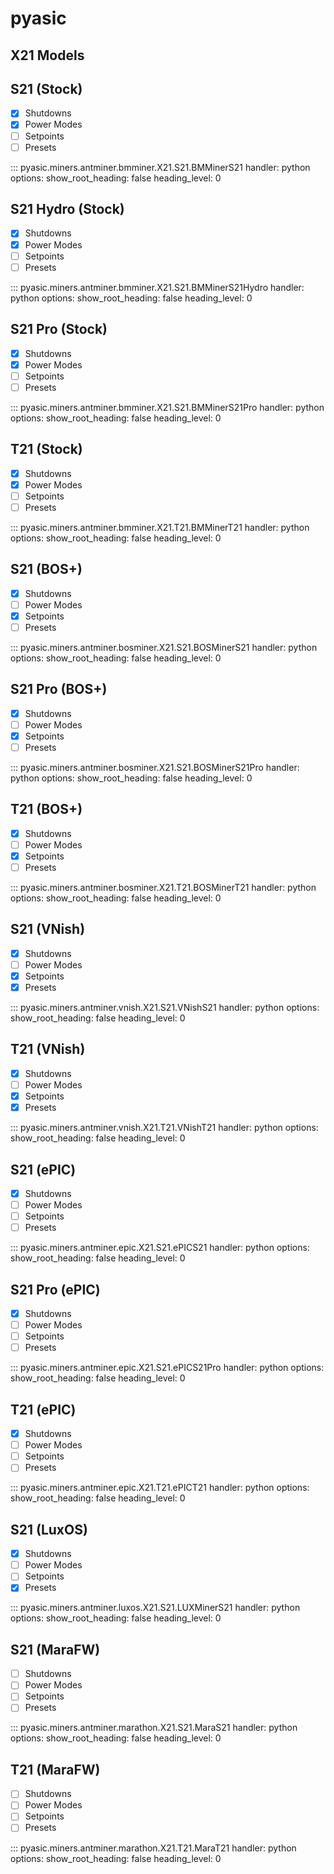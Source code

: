 # pyasic
## X21 Models

## S21 (Stock)

- [x] Shutdowns
- [x] Power Modes
- [ ] Setpoints
- [ ] Presets

::: pyasic.miners.antminer.bmminer.X21.S21.BMMinerS21
    handler: python
    options:
        show_root_heading: false
        heading_level: 0

## S21 Hydro (Stock)

- [x] Shutdowns
- [x] Power Modes
- [ ] Setpoints
- [ ] Presets

::: pyasic.miners.antminer.bmminer.X21.S21.BMMinerS21Hydro
    handler: python
    options:
        show_root_heading: false
        heading_level: 0

## S21 Pro (Stock)

- [x] Shutdowns
- [x] Power Modes
- [ ] Setpoints
- [ ] Presets

::: pyasic.miners.antminer.bmminer.X21.S21.BMMinerS21Pro
    handler: python
    options:
        show_root_heading: false
        heading_level: 0

## T21 (Stock)

- [x] Shutdowns
- [x] Power Modes
- [ ] Setpoints
- [ ] Presets

::: pyasic.miners.antminer.bmminer.X21.T21.BMMinerT21
    handler: python
    options:
        show_root_heading: false
        heading_level: 0

## S21 (BOS+)

- [x] Shutdowns
- [ ] Power Modes
- [x] Setpoints
- [ ] Presets

::: pyasic.miners.antminer.bosminer.X21.S21.BOSMinerS21
    handler: python
    options:
        show_root_heading: false
        heading_level: 0

## S21 Pro (BOS+)

- [x] Shutdowns
- [ ] Power Modes
- [x] Setpoints
- [ ] Presets

::: pyasic.miners.antminer.bosminer.X21.S21.BOSMinerS21Pro
    handler: python
    options:
        show_root_heading: false
        heading_level: 0

## T21 (BOS+)

- [x] Shutdowns
- [ ] Power Modes
- [x] Setpoints
- [ ] Presets

::: pyasic.miners.antminer.bosminer.X21.T21.BOSMinerT21
    handler: python
    options:
        show_root_heading: false
        heading_level: 0

## S21 (VNish)

- [x] Shutdowns
- [ ] Power Modes
- [x] Setpoints
- [x] Presets

::: pyasic.miners.antminer.vnish.X21.S21.VNishS21
    handler: python
    options:
        show_root_heading: false
        heading_level: 0

## T21 (VNish)

- [x] Shutdowns
- [ ] Power Modes
- [x] Setpoints
- [x] Presets

::: pyasic.miners.antminer.vnish.X21.T21.VNishT21
    handler: python
    options:
        show_root_heading: false
        heading_level: 0

## S21 (ePIC)

- [x] Shutdowns
- [ ] Power Modes
- [ ] Setpoints
- [ ] Presets

::: pyasic.miners.antminer.epic.X21.S21.ePICS21
    handler: python
    options:
        show_root_heading: false
        heading_level: 0

## S21 Pro (ePIC)

- [x] Shutdowns
- [ ] Power Modes
- [ ] Setpoints
- [ ] Presets

::: pyasic.miners.antminer.epic.X21.S21.ePICS21Pro
    handler: python
    options:
        show_root_heading: false
        heading_level: 0

## T21 (ePIC)

- [x] Shutdowns
- [ ] Power Modes
- [ ] Setpoints
- [ ] Presets

::: pyasic.miners.antminer.epic.X21.T21.ePICT21
    handler: python
    options:
        show_root_heading: false
        heading_level: 0

## S21 (LuxOS)

- [x] Shutdowns
- [ ] Power Modes
- [ ] Setpoints
- [x] Presets

::: pyasic.miners.antminer.luxos.X21.S21.LUXMinerS21
    handler: python
    options:
        show_root_heading: false
        heading_level: 0

## S21 (MaraFW)

- [ ] Shutdowns
- [ ] Power Modes
- [ ] Setpoints
- [ ] Presets

::: pyasic.miners.antminer.marathon.X21.S21.MaraS21
    handler: python
    options:
        show_root_heading: false
        heading_level: 0

## T21 (MaraFW)

- [ ] Shutdowns
- [ ] Power Modes
- [ ] Setpoints
- [ ] Presets

::: pyasic.miners.antminer.marathon.X21.T21.MaraT21
    handler: python
    options:
        show_root_heading: false
        heading_level: 0

